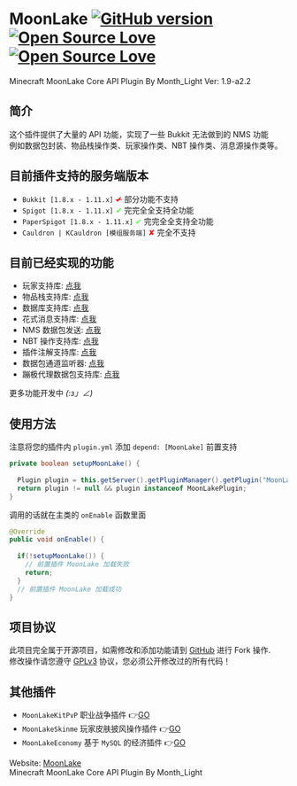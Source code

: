 # MoonLake [![GitHub version](https://d25lcipzij17d.cloudfront.net/badge.svg?id=gh&type=6&v=1.9-a2.2&x2=0)](https://github.com/u2g/MoonLake) [![Open Source Love](https://badges.frapsoft.com/os/v1/open-source.svg?v=102)](https://github.com/u2g/MoonLake) [![Open Source Love](https://badges.frapsoft.com/os/gpl/gpl.svg?v=102)](https://github.com/u2g/MoonLake)

Minecraft MoonLake Core API Plugin
By Month_Light Ver: 1.9-a2.2

## 简介
这个插件提供了大量的 API 功能，实现了一些 Bukkit 无法做到的 NMS 功能<br />
例如数据包封装、物品栈操作类、玩家操作类、NBT 操作类、消息源操作类等。

## 目前插件支持的服务端版本
* `Bukkit [1.8.x - 1.11.x]` <span style="color: red"><s>✔</s></span> 部分功能不支持
* `Spigot [1.8.x - 1.11.x]` <span style="color: rgb(85, 255, 85)">✔</span> 完完全全支持全功能
* `PaperSpigot [1.8.x - 1.11.x]` <span style="color: rgb(85, 255, 85)">✔</span> 完完全全支持全功能
* `Cauldron | KCauldron [模组服务端]` <span style="color: red">✘</span> 完全不支持
 
## 目前已经实现的功能
* 玩家支持库: [点我](/src/main/java/com/minecraft/moonlake/api/player "Player Library")
* 物品栈支持库: [点我](/src/main/java/com/minecraft/moonlake/api/item "Item Library")
* 数据库支持库: [点我](/src/main/java/com/minecraft/moonlake/mysql "MySQL Library")
* 花式消息支持库: [点我](/src/main/java/com/minecraft/moonlake/api/fancy "FancyMessage")
* NMS 数据包发送: [点我](/src/main/java/com/minecraft/moonlake/nms/packet "NMS Packet")
* NBT 操作支持库: [点我](/src/main/java/com/minecraft/moonlake/api/nbt "NBT Library")
* 插件注解支持库: [点我](/src/main/java/com/minecraft/moonlake/api/annotation/plugin "Plugin Annotation")
* 数据包通道监听器: [点我](/src/main/java/com/minecraft/moonlake/api/packet/listener "Packet Channel Listener")
* 蹦极代理数据包支持库: [点我](/src/main/java/com/minecraft/moonlake/api/packet/PacketPlayOutBungee.java "Packet BungeeCord")
 
更多功能开发中 _(:з」∠)_

## 使用方法
注意将您的插件内 `plugin.yml` 添加 `depend: [MoonLake]` 前置支持
```java
private boolean setupMoonLake() {
  
  Plugin plugin = this.getServer().getPluginManager().getPlugin("MoonLake");
  return plugin != null && plugin instanceof MoonLakePlugin;
}
```
调用的话就在主类的 `onEnable` 函数里面
```java
@Override
public void onEnable() {
  
  if(!setupMoonLake()) {
    // 前置插件 MoonLake 加载失败
    return;
  }
  // 前置插件 MoonLake 加载成功
}
```

## 项目协议
此项目完全属于开源项目，如需修改和添加功能请到 [GitHub](https://github.com/u2g/MoonLake "GitHub") 进行 Fork 操作.<br/>
修改操作请您遵守 [GPLv3](https://github.com/u2g/MoonLake/blob/master/LICENSE "GPLv3") 协议，您必须公开修改过的所有代码！

## 其他插件
* `MoonLakeKitPvP` 职业战争插件 :point_right:[GO](http://github.com/u2g/MoonLakeKitPvP "MoonLake KitPvP Plugin")
* `MoonLakeSkinme` 玩家皮肤披风操作插件 :point_right:[GO](http://github.com/u2g/MoonLakeSkinme "MoonLake Skinme Plugin")
* `MoonLakeEconomy` 基于 `MySQL` 的经济插件 :point_right:[GO](http://github.com/u2g/MoonLakeEconomy "MoonLake Economy Plugin")

Website: [MoonLake](http://www.mcyszh.com "MoonLake Website")<br />
Minecraft MoonLake Core API Plugin
By Month_Light
